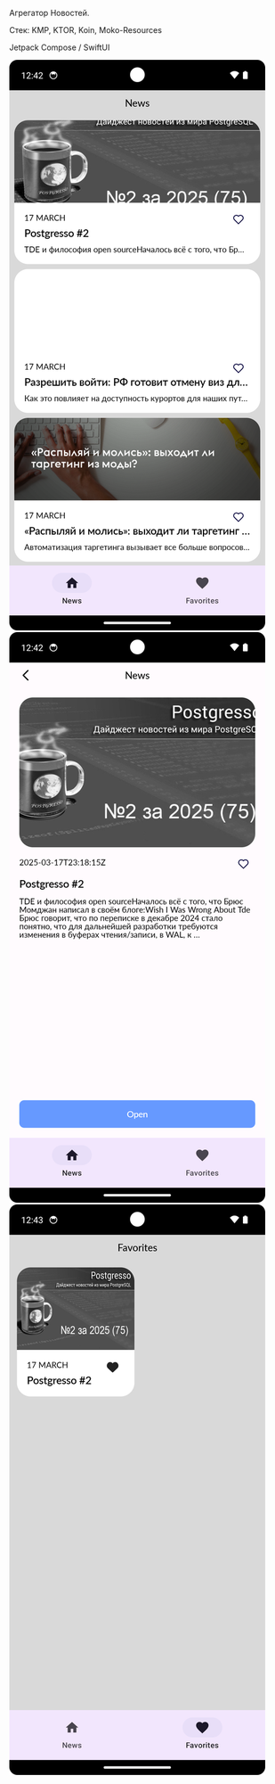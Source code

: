 Агрегатор Новостей.

Стек: KMP, KTOR, Koin, Moko-Resources

Jetpack Compose / SwiftUI

<img src="https://github.com/dimangty/Kursovik_KMP/blob/master/misc/1.png"/>
<img src="https://github.com/dimangty/Kursovik_KMP/blob/master/misc/2.png"/>
<img src="https://github.com/dimangty/Kursovik_KMP/blob/master/misc/3.png"/>
